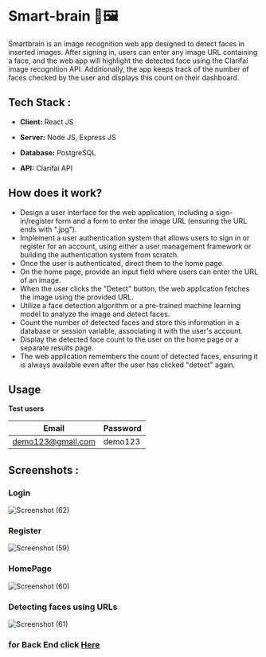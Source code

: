 # Smart-brain 🧠🖼️

Smartbrain is an image recognition web app designed to detect faces in inserted images. After signing in, users can enter any image URL containing a face, and the web app will highlight the detected face using the Clarifai image recognition API. Additionally, the app keeps track of the number of faces checked by the user and displays this count on their dashboard.

## Tech Stack :

* **Client:** React JS

* **Server:** Node JS, Express JS

* **Database:** PostgreSQL

* **API:** Clarifai API

## How does it work?

* Design a user interface for the web application, including a sign-in/register form and a form to enter the image URL (ensuring the URL ends with ".jpg").
* Implement a user authentication system that allows users to sign in or register for an account, using either a user management framework or building the authentication system from scratch.
* Once the user is authenticated, direct them to the home page.
* On the home page, provide an input field where users can enter the URL of an image.
* When the user clicks the "Detect" button, the web application fetches the image using the provided URL.
* Utilize a face detection algorithm or a pre-trained machine learning model to analyze the image and detect faces.
* Count the number of detected faces and store this information in a database or session variable, associating it with the user's account.
* Display the detected face count to the user on the home page or a separate results page.
* The web application remembers the count of detected faces, ensuring it is always available even after the user has clicked "detect" again.

## Usage

**Test users**

| Email | Password  |
| -------- | --------- |
| demo123@gmail.com | demo123 |

## Screenshots :

### Login
![Screenshot (62)](https://github.com/blackhacker09/Smart-brain/assets/56511978/def82eec-571b-470c-be20-85669adc6a9a)

### Register
![Screenshot (59)](https://github.com/blackhacker09/Smart-brain/assets/56511978/ae8f145c-1cc2-4750-8ec6-2273ad7f1b60)

### HomePage
![Screenshot (60)](https://github.com/blackhacker09/Smart-brain/assets/56511978/27ce2dc4-9868-4ef7-b134-dfc222eb0c06)

### Detecting faces using URLs
![Screenshot (61)](https://github.com/blackhacker09/Smart-brain/assets/56511978/d2618417-33bb-47d7-a167-f87167b84e8a)

### for Back End click [Here](https://github.com/blackhacker09/Smart-brain-api)
